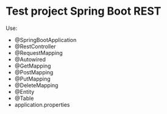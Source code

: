 # Test project Spring Boot REST
Use:
 - @SpringBootApplication
 - @RestController
 - @RequestMapping
 - @Autowired
 - @GetMapping
 - @PostMapping
 - @PutMapping
 - @DeleteMapping
 - @Entity
 - @Table
 - application.properties
